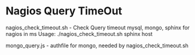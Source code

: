 # Nagios Query TimeOut
nagios_check_timeout.sh - Check Query timeout mysql, mongo, sphinx for nagios in ms
Usage: ./nagios_check_timeout.sh sphinx host

mongo_query.js - authfile for mongo, needed by nagios_check_timeout.sh
